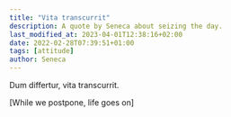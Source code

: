 ```yaml
---
title: "Vita transcurrit"
description: A quote by Seneca about seizing the day.
last_modified_at: 2023-04-01T12:38:16+02:00
date: 2022-02-28T07:39:51+01:00
tags: [attitude]
author: Seneca
---
```


Dum differtur, vita transcurrit.

[While we postpone, life goes on]
